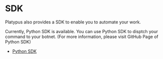 # SDK

Platypus also provides a SDK to enable you to automate your work.

Currently, Python SDK is available. You can use Python SDK to disptch your command to your botnet.
(For more information, please visit GitHub Page of Python SDK)
* [Python SDK](https://github.com/WangYihang/Platypus-Python)